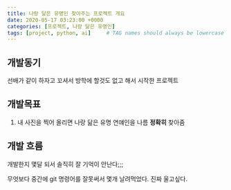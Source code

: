 ```yaml
---
title: 나랑 닮은 유명인 찾아주는 프로젝트 개요
date: 2020-05-17 03:23:00 +0000
categories: [프로젝트, 나랑 닮은 유명인]
tags: [project, python, ai]     # TAG names should always be lowercase
---
```


## 개발동기

선배가 같이 하자고 꼬셔서 방학에 할것도 없고 해서 시작한 프로젝트

## 개발목표

1. 내 사진을 찍어 올리면 나랑 닮은 유명 연얘인을 나름 **정확히** 찾아줌

## 개발 흐름

개발한지 몇달 되서 솔직히 잘 기억이 안난다;;;

무엇보다 중간에 git 명령어를 잘못써서 몇개 날려먹었다. 진짜 울고싶다.
